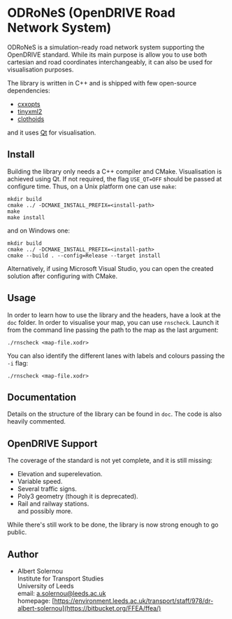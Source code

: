 ODRoNeS (OpenDRIVE Road Network System)
=======================================
ODRoNeS is a simulation-ready road network system supporting the OpenDRIVE standard.
 While its main purpose is allow you to use both cartesian and road coordinates interchangeably,
 it can also be used for visualisation purposes.


The library is written in C++ and is shipped with few open-source dependencies: 

 - [cxxopts](https://github.com/jarro2783/cxxopts)
 - [tinyxml2](https://github.com/leethomason/tinyxml2)
 - [clothoids](https://github.com/ebertolazzi/Clothoids)

and it uses [Qt](https://www.qt.io) for visualisation. 


Install
-------
Building the library only needs a C++ compiler and CMake. 
 Visualisation is achieved using Qt. If not required, the flag ` USE_QT=OFF ` should be passed
 at configure time.
Thus, on a Unix platform one can use `make`:

    mkdir build 
    cmake ../ -DCMAKE_INSTALL_PREFIX=<install-path>
    make
    make install 

and on Windows one: 
 
    mkdir build 
    cmake ../ -DCMAKE_INSTALL_PREFIX=<install-path>
    cmake --build . --config=Release --target install

Alternatively, if using Microsoft Visual Studio, you can open the created solution after configuring with CMake.


Usage
-----
In order to learn how to use the library and the headers, have a look at the `doc` folder. 
 In order to visualise your map, you can use `rnscheck`. 
 Launch it from the command line passing the path to the map as the last argument:

    ./rnscheck <map-file.xodr>

You can also identify the different lanes with labels and colours passing the `-i` flag:

    ./rnscheck <map-file.xodr>




Documentation
-------------
Details on the structure of the library can be found in ` doc `. 
 The code is also heavily commented.


OpenDRIVE Support
-----------------
The coverage of the standard is not yet complete, and it is still missing:
 * Elevation and superelevation.
 * Variable speed.
 * Several traffic signs.
 * Poly3 geometry (though it is deprecated).
 * Rail and railway stations.   
and possibly more. 

While there's still work to be done, the library is now strong enough to go public. 


Author
------
 * Albert Solernou  
   Institute for Transport Studies  
   University of Leeds   
   email: a.solernou@leeds.ac.uk  
   homepage: [https://environment.leeds.ac.uk/transport/staff/978/dr-albert-solernou](https://bitbucket.org/FFEA/ffea/)  

